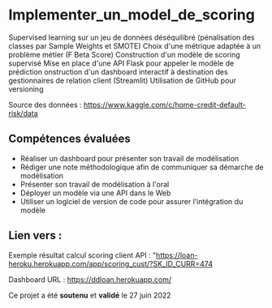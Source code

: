 # Implementer_un_model_de_scoring
Supervised learning sur un jeu de données déséquilibré (pénalisation des classes par Sample Weights et SMOTE)
Choix d'une métrique adaptée à un problème métier (F Beta Score)
Construction d'un modèle de scoring supervisé
Mise en place d'une API Flask pour appeler le modèle de prédiction 
onstruction d'un dashboard interactif à destination des gestionnaires de relation client (Streamlit)
Utilisation de GitHub pour versioning

Source des données : https://www.kaggle.com/c/home-credit-default-risk/data
## Compétences évaluées
- Réaliser un dashboard pour présenter son travail de modélisation
- Rédiger une note méthodologique afin de communiquer sa démarche de modélisation
- Présenter son travail de modélisation à l'oral
- Déployer un modèle via une API dans le Web
- Utiliser un logiciel de version de code pour assurer l’intégration du modèle
## Lien vers :  
Exemple résultat calcul scoring client API : "https://loan-heroku.herokuapp.com/app/scoring_cust/?SK_ID_CURR=474

Dashboard URL :  https://ddloan.herokuapp.com/

Ce projet a été **soutenu** et **validé** le 27 juin 2022
